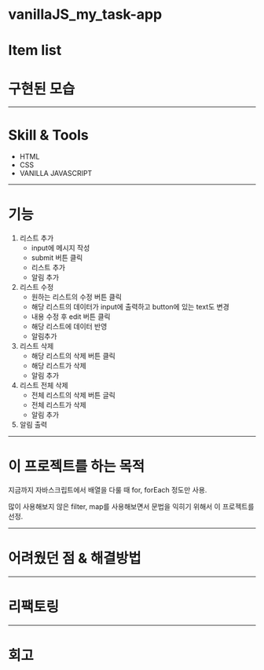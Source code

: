 # vanillaJS_my_task-app

# Item list

# 구현된 모습

---

# Skill & Tools

- HTML
- CSS
- VANILLA JAVASCRIPT

---

# 기능

1. 리스트 추가
   - input에 메시지 작성
   - submit 버튼 클릭
   - 리스트 추가
   - 알림 추가
2. 리스트 수정
   - 원하는 리스트의 수정 버튼 클릭
   - 해당 리스트의 데이터가 input에 출력하고 button에 있는 text도 변경
   - 내용 수정 후 edit 버튼 클릭
   - 해당 리스트에 데이터 반영
   - 알림추가
3. 리스트 삭제
   - 해당 리스트의 삭제 버튼 클릭
   - 해당 리스트가 삭제
   - 알림 추가
4. 리스트 전체 삭제
   - 전체 리스트의 삭제 버튼 글릭
   - 전체 리스트가 삭제
   - 알림 추가
5. 알림 출력

---

# 이 프로젝트를 하는 목적

지금까지 자바스크립트에서 배열을 다룰 때 for, forEach 정도만 사용.

많이 사용해보지 않은 filter, map를 사용해보면서 문법을 익히기 위해서 이 프로젝트를 선정.

---

# 어려웠던 점 & 해결방법

---

# 리팩토링

---

# 회고

